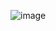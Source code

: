 
![image](https://user-images.githubusercontent.com/67705789/231010253-24304f57-19c2-44bf-a61d-b28a46cc2588.png)
